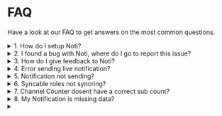 # FAQ

Have a look at our FAQ to get answers on the most common questions.&#x20;

<details>

<summary> 1. How do I setup Noti?</summary>

It's very simple actually, we have a whole page dedicated in setting up Noti. You can visit it [here](../setup/setup/streamer.md).

</details>

<details>

<summary>2. I found a bug with Noti, where do I go to report this issue?</summary>

Visit our [Support Server](https://discord.gg/YnA8FtPdmZ) and create a ticket and describe the issue you're having. A staff member will get to you as soon as possible.

</details>

<details>

<summary>3. How do I give feedback to Noti?</summary>



Great question! We love feedback from the community. You can submit feedback through by visiting this [link](https://noti.canny.io/feature-requests). Simply fill in the required detail and click "Create Post".\
\
Tip: Submitting a photo or image that represents your feedback will greatly improve our experience with fixing the issue or adding a new feature.

When submitting a suggestion, please keep in mind that it may not always be implemented as it is merely a suggestion. Additionally, please be aware that we are not obligated to give you credit as the original creator if you choose to submit a suggestion. Thank you for your understanding.

</details>

<details>

<summary>4. Error sending live notification?</summary>

If a bot can't send messages to a notification channel, it may be missing permissions. To fix this, add the bot or a relevant role to the channel and ensure they have "view channel" and "send messages" permissions with a green checkmark.

</details>

<details>

<summary>5. Notification not sending?</summary>

Double check it have the /setup in the command list

Make sure the bot have the right permissions. It need to have the "Send Messages" "Mention everyone/roles" "Read Message History" "Embed links" "Attach files".

</details>

<details>

<summary>6. Syncable roles not syncring?</summary>

In order to syncring roles, Noti need to have the right permissions. \
Make sure the bot has permission to manage roles.\
Make sure the bot has a role above the role it's granting

</details>

<details>

<summary>7. Channel Counter dosent have a correct sub count?</summary>

The subs are counted the day you add the bot this is to due limited API data provided by kick

</details>

<details>

<summary>8. My Notification is missing data?</summary>

The reason for this Noti is getting the data too quickly to get all the data accurately for thumbnail & viewer count only! \
Another reason it can be inaccurate kick API is having issues

</details>

<details>

<summary></summary>



</details>
